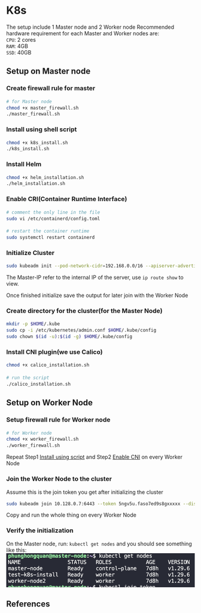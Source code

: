 # K8s

The setup include 1 Master node and 2 Worker node
Recommended hardware requirement for each Master and Worker nodes are: \
`CPU`: 2 cores \
`RAM`: 4GB \
`SSD`: 40GB

## Setup on Master node

### Create firewall rule for master

```sh
# for Master node
chmod +x master_firewall.sh
./master_firewall.sh
```

### Install using shell script

```sh
chmod +x k8s_install.sh
./k8s_install.sh
```

### Install Helm

```sh
chmod +x helm_installation.sh
./helm_installation.sh
```

### Enable CRI(Container Runtime Interface)

```sh
# comment the only line in the file
sudo vi /etc/containerd/config.toml

# restart the container runtime
sudo systemctl restart containerd
```

### Initialize Cluster

```sh
sudo kubeadm init --pod-network-cidr=192.168.0.0/16 --apiserver-advertise-address=<MASTER-IP>
```

The Master-IP refer to the internal IP of the server, use `ip route show` to view.

Once finished initialize save the output for later join with the Worker Node

### Create directory for the cluster(for the Master Node)

```sh
mkdir -p $HOME/.kube
sudo cp -i /etc/kubernetes/admin.conf $HOME/.kube/config
sudo chown $(id -u):$(id -g) $HOME/.kube/config
```

### Install CNI plugin(we use Calico)

```sh
chmod +x calico_installation.sh

# run the script
./calico_installation.sh
```

## Setup on Worker Node

### Setup firewall rule for Worker node

```sh
# for Worker node
chmod +x worker_firewall.sh
./worker_firewall.sh
```

Repeat Step1 [Install using script](#installing-using-shell-script) and Step2 [Enable CNI](#enable-cnicontainer-network-interface) on every Worker Node

### Join the Worker Node to the cluster

Assume this is the join token you get after initializing the cluster

```sh
sudo kubeadm join 10.128.0.7:6443 --token 5ngv5u.faso7ed9s8gxxxxx --discovery-token-ca-cert-hash sha256:a114ae227988bc82aac8abae7c2ee932584dfcca295577aeb0212d6c3xxxxxxx
```

Copy and run the whole thing on every Worker Node

### Verify the initialization

On the Master node, run:
`kubectl get nodes` and you should see something like this:
![alt text](./images/image.png)

## References

[K8s installation]: https://v1-29.docs.kubernetes.io/docs/setup/production-environment/tools/kubeadm/install-kubeadm/
[K8s port requirement]: https://kubernetes.io/docs/reference/networking/ports-and-protocols/
[Helm installation]: https://helm.sh/docs/intro/install/
[Calico installation]: https://docs.tigera.io/calico/latest/getting-started/kubernetes/helm
